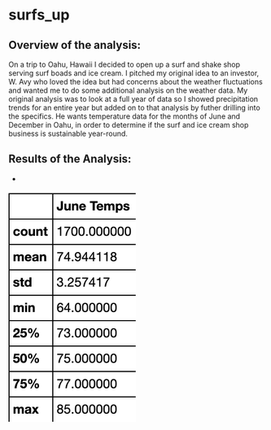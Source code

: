 # surfs_up

## Overview of the analysis:
On a trip to Oahu, Hawaii I decided to open up a surf and shake shop serving surf boads and ice cream. I pitched my original idea to an investor, W. Avy who loved the idea but had concerns about the weather fluctuations and wanted me to do some additional analysis on the weather data. My original analysis was to look at a full year of data so I showed precipitation trends for an entire year but added on to that analysis by futher drilling into the specifics. He wants temperature data for the months of June and December in Oahu, in order to determine if the surf and ice cream shop business is sustainable year-round.

## Results of the Analysis:
   - 
<p align="left">
  <img src="/Images/June_Temps.png">
  </p>

